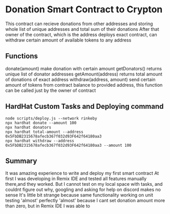 # Donation Smart Contract to Crypton

This contract can recieve donations from other addresses and storing whole list of unique addresses and total sum of their donations
After that owner of the contract, which is the address deploys exact contract, can withdraw certain amount of available tokens to any address

## Functions
donate(amount) make donation with certain amount
getDonators() returns unique list of donator addresses
getAmount(address) returns total amount of donations of exact address
withdraw(address, amount) send certain amount of tokens from contract balance to provided address, this function can be called just by the owner of contract
## HardHat Custom Tasks and Deploying command

```shell
node scripts/deploy.js --network rinkeby
npx hardhat donate --amount 100
npx hardhat donators
npx hardhat total-amount --address 0x5FbDB2315678afecb367f032d93F642f64180aa3
npx hardhat withdraw --address 0x5FbDB2315678afecb367f032d93F642f64180aa3 --amount 100
```
## Summary
It was amazing experience to write and deploy my first smart contract
At first I was developing in Remix IDE and tested all features manually there,and they worked.
But I cannot test on my local space with tasks, and couldnt figure out why, googling and asking for help on discord makes no sense
It's little bit strange because same functionality working on unit testing 'almost' perfectly
'almost' because I cant set donation amount more than zero, but in Remix IDE I was able to
